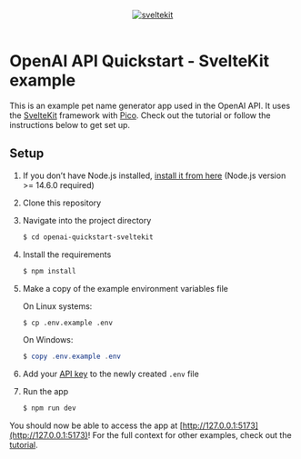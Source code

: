 <br />
<div align="center">
<a href="https://github.com/nguyentuansi/openai-quickstart-sveltekit">
<img src="https://user-images.githubusercontent.com/11630812/114088279-7cd7be80-98d2-11eb-883c-66c3bf48f293.png" alt="sveltekit" /></a>
</div>
<br />

# OpenAI API Quickstart - SvelteKit example

This is an example pet name generator app used in the OpenAI API. It uses the [SvelteKit](https://kit.svelte.dev/) framework with [Pico](https://picocss.com/). Check out the tutorial or follow the instructions below to get set up.

## Setup

1. If you don’t have Node.js installed, [install it from here](https://nodejs.org/en/) (Node.js version >= 14.6.0 required)

2. Clone this repository

3. Navigate into the project directory

   ```bash
   $ cd openai-quickstart-sveltekit
   ```

4. Install the requirements

   ```bash
   $ npm install
   ```

5. Make a copy of the example environment variables file

   On Linux systems: 
   ```bash
   $ cp .env.example .env
   ```
   On Windows:
   ```powershell
   $ copy .env.example .env
   ```
6. Add your [API key](https://beta.openai.com/account/api-keys) to the newly created `.env` file

7. Run the app

   ```bash
   $ npm run dev
   ```

You should now be able to access the app at [http://127.0.0.1:5173](http://127.0.0.1:5173)! For the full context for other examples, check out the [tutorial](https://beta.openai.com/docs/quickstart).

